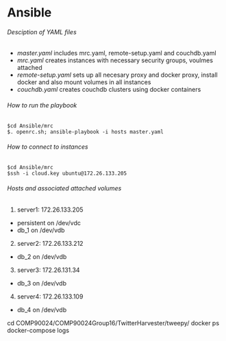 # Ansible
###### Desciption of YAML files

 - *master.yaml* includes mrc.yaml, remote-setup.yaml and couchdb.yaml
 - *mrc.yaml* creates instances with necessary security groups, voulmes attached
 - *remote-setup.yaml* sets up all necesary proxy and docker proxy, install docker and also mount volumes in all instances
 - *couchdb.yaml* creates couchdb clusters using docker containers

###### How to run the playbook
```
$cd Ansible/mrc
$. openrc.sh; ansible-playbook -i hosts master.yaml
```

###### How to connect to instances
```
$cd Ansible/mrc
$ssh -i cloud.key ubuntu@172.26.133.205 
```

###### Hosts and associated attached volumes
1. server1: 172.26.133.205 
 - persistent on /dev/vdc 
 - db_1 on /dev/vdb
2. server2: 172.26.133.212
 - db_2 on /dev/vdb 
3. server3: 172.26.131.34 
 - db_3 on /dev/vdb 
4. server4: 172.26.133.109 
 - db_4 on /dev/vdb 


cd COMP90024/COMP90024Group16/TwitterHarvester/tweepy/
docker ps
docker-compose logs